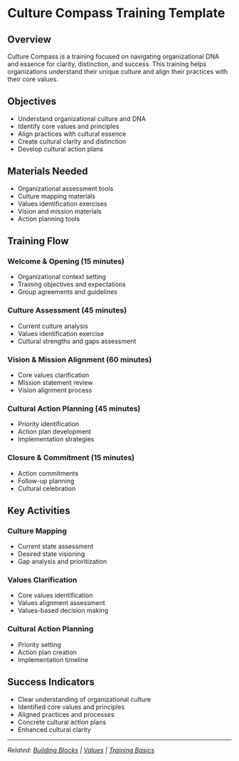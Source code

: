 # Culture Compass Training Template

## Overview

Culture Compass is a training focused on navigating organizational DNA and essence for clarity, distinction, and success. This training helps organizations understand their unique culture and align their practices with their core values.

## Objectives

- Understand organizational culture and DNA
- Identify core values and principles
- Align practices with cultural essence
- Create cultural clarity and distinction
- Develop cultural action plans

## Materials Needed

- Organizational assessment tools
- Culture mapping materials
- Values identification exercises
- Vision and mission materials
- Action planning tools

## Training Flow

### Welcome & Opening (15 minutes)
- Organizational context setting
- Training objectives and expectations
- Group agreements and guidelines

### Culture Assessment (45 minutes)
- Current culture analysis
- Values identification exercise
- Cultural strengths and gaps assessment

### Vision & Mission Alignment (60 minutes)
- Core values clarification
- Mission statement review
- Vision alignment process

### Cultural Action Planning (45 minutes)
- Priority identification
- Action plan development
- Implementation strategies

### Closure & Commitment (15 minutes)
- Action commitments
- Follow-up planning
- Cultural celebration

## Key Activities

### Culture Mapping
- Current state assessment
- Desired state visioning
- Gap analysis and prioritization

### Values Clarification
- Core values identification
- Values alignment assessment
- Values-based decision making

### Cultural Action Planning
- Priority setting
- Action plan creation
- Implementation timeline

## Success Indicators

- Clear understanding of organizational culture
- Identified core values and principles
- Aligned practices and processes
- Concrete cultural action plans
- Enhanced cultural clarity

---

*Related: [Building Blocks](../chapters/chapter-05-building-blocks.md) | [Values](../tools/values.md) | [Training Basics](../chapters/chapter-01-training-basics.md)*

